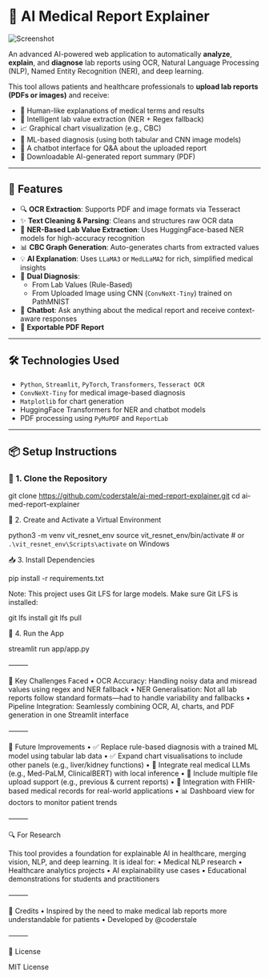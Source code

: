 # 🧪 AI Medical Report Explainer

![Screenshot](https://media.discordapp.net/attachments/1397190732535697570/1397190781164326934/gif.gif?ex=6880d2d0&is=687f8150&hm=d4a2d90eb623f6b8aeb2a771c28e9c26d1ce9e2512d3173813b2467876ee4955&=&width=1600&height=868) 

An advanced AI-powered web application to automatically **analyze**, **explain**, and **diagnose** lab reports using OCR, Natural Language Processing (NLP), Named Entity Recognition (NER), and deep learning.

This tool allows patients and healthcare professionals to **upload lab reports (PDFs or images)** and receive:
- 🧠 Human-like explanations of medical terms and results
- 🧬 Intelligent lab value extraction (NER + Regex fallback)
- 📈 Graphical chart visualization (e.g., CBC)
- 🤖 ML-based diagnosis (using both tabular and CNN image models)
- 💬 A chatbot interface for Q&A about the uploaded report
- 📄 Downloadable AI-generated report summary (PDF)

---

## 🚀 Features

- 🔍 **OCR Extraction**: Supports PDF and image formats via Tesseract
- ✨ **Text Cleaning & Parsing**: Cleans and structures raw OCR data
- 🧬 **NER-Based Lab Value Extraction**: Uses HuggingFace-based NER models for high-accuracy recognition
- 📊 **CBC Graph Generation**: Auto-generates charts from extracted values
- 💡 **AI Explanation**: Uses `LLaMA3` or `MedLLaMA2` for rich, simplified medical insights
- 🧠 **Dual Diagnosis**:
  - From Lab Values (Rule-Based)
  - From Uploaded Image using CNN (`ConvNeXt-Tiny`) trained on PathMNIST
- 💬 **Chatbot**: Ask anything about the medical report and receive context-aware responses
- 📄 **Exportable PDF Report**

---

## 🛠️ Technologies Used

- `Python`, `Streamlit`, `PyTorch`, `Transformers`, `Tesseract OCR`
- `ConvNeXt-Tiny` for medical image-based diagnosis
- `Matplotlib` for chart generation
- HuggingFace Transformers for NER and chatbot models
- PDF processing using `PyMuPDF` and `ReportLab`

---

## 📦 Setup Instructions

### 🔗 1. Clone the Repository

git clone https://github.com/coderstale/ai-med-report-explainer.git
cd ai-med-report-explainer

🧪 2. Create and Activate a Virtual Environment

python3 -m venv vit_resnet_env
source vit_resnet_env/bin/activate  # or `.\vit_resnet_env\Scripts\activate` on Windows

📥 3. Install Dependencies

pip install -r requirements.txt

Note: This project uses Git LFS for large models. Make sure Git LFS is installed:

git lfs install
git lfs pull

📁 4. Run the App

streamlit run app/app.py


⸻

🧠 Key Challenges Faced
 • OCR Accuracy: Handling noisy data and misread values using regex and NER fallback
 • NER Generalisation: Not all lab reports follow standard formats—had to handle variability and fallbacks
 • Pipeline Integration: Seamlessly combining OCR, AI, charts, and PDF generation in one Streamlit interface

⸻

🔭 Future Improvements
 • ✅ Replace rule-based diagnosis with a trained ML model using tabular lab data
 • ✅ Expand chart visualisations to include other panels (e.g., liver/kidney functions)
 • 🔬 Integrate real medical LLMs (e.g., Med-PaLM, ClinicalBERT) with local inference
 • 🧾 Include multiple file upload support (e.g., previous & current reports)
 • 🏥 Integration with FHIR-based medical records for real-world applications
 • 📊 Dashboard view for doctors to monitor patient trends

⸻

🔍 For Research

This tool provides a foundation for explainable AI in healthcare, merging vision, NLP, and deep learning. It is ideal for:
 • Medical NLP research
 • Healthcare analytics projects
 • AI explainability use cases
 • Educational demonstrations for students and practitioners

⸻

🙌 Credits
 • Inspired by the need to make medical lab reports more understandable for patients
 • Developed by @coderstale

⸻

📜 License

MIT License
